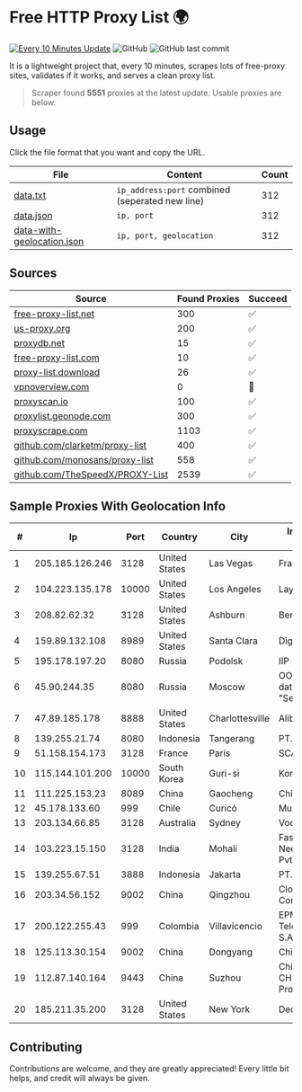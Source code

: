 
# Free HTTP Proxy List 🌍

[![Every 10 Minutes Update](https://github.com/mertguvencli/http-proxy-list/actions/workflows/main.yml/badge.svg?branch=main)](https://github.com/mertguvencli/http-proxy-list/actions/workflows/main.yml)
![GitHub](https://img.shields.io/github/license/mertguvencli/http-proxy-list)
![GitHub last commit](https://img.shields.io/github/last-commit/mertguvencli/http-proxy-list)

It is a lightweight project that, every 10 minutes, scrapes lots of free-proxy sites, validates if it works, and serves a clean proxy list.


> Scraper found **5551** proxies at the latest update. Usable proxies are below.

## Usage

Click the file format that you want and copy the URL.


|File|Content|Count|
|----|-------|-----|
|[data.txt](https://raw.githubusercontent.com/mertguvencli/http-proxy-list/main/proxy-list/data.txt)|`ip_address:port` combined (seperated new line)|312|
|[data.json](https://raw.githubusercontent.com/mertguvencli/http-proxy-list/main/proxy-list/data.json)|`ip, port`|312|
|[data-with-geolocation.json](https://raw.githubusercontent.com/mertguvencli/http-proxy-list/main/proxy-list/data-with-geolocation.json)|`ip, port, geolocation`|312|

## Sources

|Source|Found Proxies|Succeed|
|------|-------------|-------|
|[free-proxy-list.net](https://free-proxy-list.net)|300|✅|
|[us-proxy.org](https://www.us-proxy.org)|200|✅|
|[proxydb.net](http://proxydb.net)|15|✅|
|[free-proxy-list.com](https://free-proxy-list.com/?page=&port=&type%5B%5D=http&type%5B%5D=https&up_time=0&search=Search)|10|✅|
|[proxy-list.download](https://www.proxy-list.download/HTTP)|26|✅|
|[vpnoverview.com](https://vpnoverview.com/privacy/anonymous-browsing/free-proxy-servers)|0|🚫|
|[proxyscan.io](https://www.proxyscan.io)|100|✅|
|[proxylist.geonode.com](https://proxylist.geonode.com/api/proxy-list?limit=300&page=1&sort_by=lastChecked&sort_type=desc&protocols=http,https)|300|✅|
|[proxyscrape.com](https://api.proxyscrape.com/v2/?request=displayproxies&protocol=http&timeout=10000&country=all&ssl=all&anonymity=all)|1103|✅|
|[github.com/clarketm/proxy-list](https://raw.githubusercontent.com/clarketm/proxy-list/master/proxy-list-raw.txt)|400|✅|
|[github.com/monosans/proxy-list](https://raw.githubusercontent.com/monosans/proxy-list/main/proxies/http.txt)|558|✅|
|[github.com/TheSpeedX/PROXY-List](https://raw.githubusercontent.com/TheSpeedX/PROXY-List/master/http.txt)|2539|✅|


## Sample Proxies With Geolocation Info

|#|Ip|Port|Country|City|Internet Service Provider|
|-|--|----|-------|----|-------------------------|
|1|205.185.126.246|3128|United States|Las Vegas|FranTech Solutions|
|2|104.223.135.178|10000|United States|Los Angeles|LayerHost|
|3|208.82.62.32|3128|United States|Ashburn|Bernardi Sounds|
|4|159.89.132.108|8989|United States|Santa Clara|DigitalOcean, LLC|
|5|195.178.197.20|8080|Russia|Podolsk|IIP|
|6|45.90.244.35|8080|Russia|Moscow|OOO "Network of data-centers "Selectel"|
|7|47.89.185.178|8888|United States|Charlottesville|Alibaba.com LLC|
|8|139.255.21.74|8080|Indonesia|Tangerang|PT. LINKNET|
|9|51.158.154.173|3128|France|Paris|SCALEWAY|
|10|115.144.101.200|10000|South Korea|Guri-si|Korea Telecom|
|11|111.225.153.23|8089|China|Gaocheng|Chinanet|
|12|45.178.133.60|999|Chile|Curicó|Mundonet S.p.A|
|13|203.134.66.85|3128|Australia|Sydney|Vocus PTY LTD|
|14|103.223.15.150|3128|India|Mohali|Fastway Shree Neelkanth Network Pvt. Ltd|
|15|139.255.67.51|3888|Indonesia|Jakarta|PT. LINKNET|
|16|203.34.56.152|9002|China|Qingzhou|Cloud Computing Corporation|
|17|200.122.255.43|999|Colombia|Villavicencio|EPM Telecomunicaciones S.A. E.S.P|
|18|125.113.30.154|9002|China|Dongyang|Chinanet|
|19|112.87.140.164|9443|China|Suzhou|China Unicom CHINA169 Jiangsu Province Network|
|20|185.211.35.200|3128|United States|New York|Dedipath|



## Contributing

Contributions are welcome, and they are greatly appreciated! Every
little bit helps, and credit will always be given.

